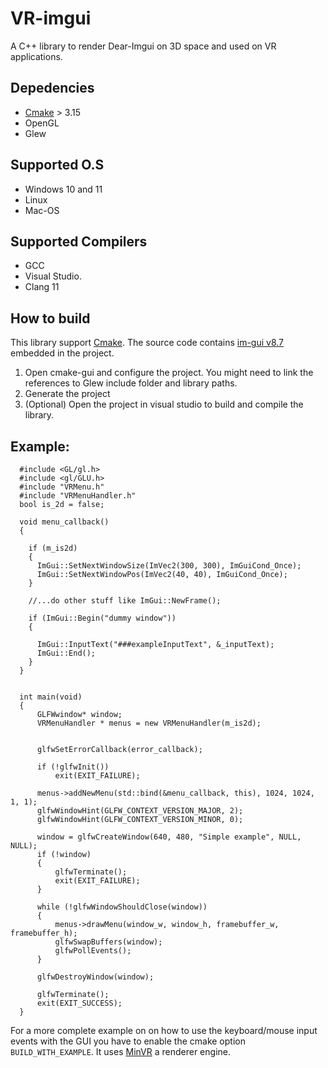 # VR-imgui
A C++ library to render Dear-Imgui on 3D space and used on VR applications.

## Depedencies

- [Cmake](https://cmake.org/) > 3.15
- OpenGL
- Glew

## Supported O.S

- Windows 10 and 11
- Linux
- Mac-OS

## Supported Compilers

- GCC
- Visual Studio.
- Clang 11

## How to build

This library support [Cmake](https://cmake.org/). The source code contains [im-gui v8.7](https://github.com/ocornut/imgui) embedded in the project.

1. Open cmake-gui and configure the project. You might need to link the references to Glew include folder and library paths.
2. Generate the project
3. (Optional) Open the project in visual studio to build and compile the library.

## Example:

      #include <GL/gl.h>
      #include <gl/GLU.h>
      #include "VRMenu.h"
      #include "VRMenuHandler.h"
      bool is_2d = false;
      
      void menu_callback()
      {
      
        if (m_is2d)
        {
          ImGui::SetNextWindowSize(ImVec2(300, 300), ImGuiCond_Once);
          ImGui::SetNextWindowPos(ImVec2(40, 40), ImGuiCond_Once);
        }

        //...do other stuff like ImGui::NewFrame();

        if (ImGui::Begin("dummy window"))
        {
          
          ImGui::InputText("###exampleInputText", &_inputText);
          ImGui::End();
        }
      }
      
      
      int main(void)
      {
          GLFWwindow* window;
          VRMenuHandler * menus = new VRMenuHandler(m_is2d);
		     
          
          glfwSetErrorCallback(error_callback);

          if (!glfwInit())
              exit(EXIT_FAILURE);
          
          menus->addNewMenu(std::bind(&menu_callback, this), 1024, 1024, 1, 1);
          glfwWindowHint(GLFW_CONTEXT_VERSION_MAJOR, 2);
          glfwWindowHint(GLFW_CONTEXT_VERSION_MINOR, 0);

          window = glfwCreateWindow(640, 480, "Simple example", NULL, NULL);
          if (!window)
          {
              glfwTerminate();
              exit(EXIT_FAILURE);
          }

          while (!glfwWindowShouldClose(window))
          {
              menus->drawMenu(window_w, window_h, framebuffer_w, framebuffer_h);
              glfwSwapBuffers(window);
              glfwPollEvents();
          }

          glfwDestroyWindow(window);

          glfwTerminate();
          exit(EXIT_SUCCESS);
      }


For a more complete example on on how to use the keyboard/mouse input events with the GUI you have to enable the cmake option `BUILD_WITH_EXAMPLE`. It uses [MinVR](https://github.com/MinVR/MinVR) a renderer engine.



